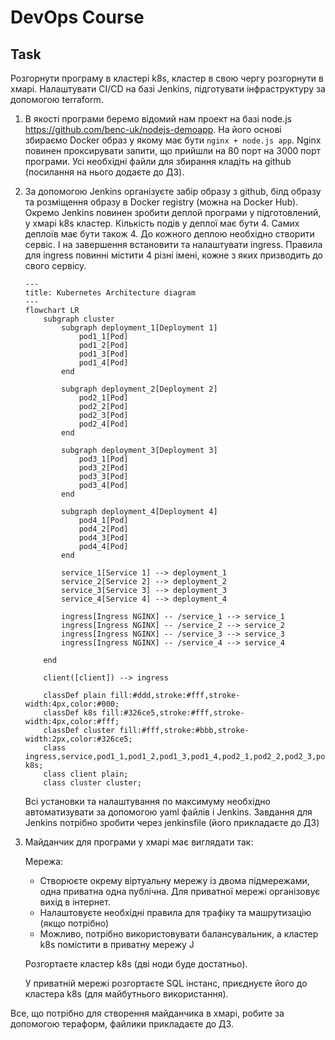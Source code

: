 # DevOps Course

## Task

Розгорнути програму в кластері k8s, кластер в свою чергу розгорнути в хмарі. Налаштувати CI/CD на базі Jenkins, підготувати інфраструктуру за допомогою terraform.


1) В якості програми беремо відомий нам проект на базі node.js https://github.com/benc-uk/nodejs-demoapp. На його основі збираємо Docker образ у якому має бути `nginx + node.js app`. Nginx повинен проксирувати запити, що прийшли на 80 порт на 3000 порт програми. Усі необхідні файли для збирання кладіть на github (посилання на нього додаєте до ДЗ).

2) За допомогою Jenkins організуєте забір образу з github, білд образу та розміщення образу в Docker registry (можна на Docker Hub).
    Окремо Jenkins повинен зробити деплой програми у підготовлений, у хмарі k8s кластер.
    Кількість подів у деплої має бути 4.
    Самих деплоїв має бути також 4.
    До кожного деплою необхідно створити сервіс.
    І на завершення встановити та налаштувати ingress. Правила для ingress повинні містити 4 різні імені, кожне з яких призводить до свого сервісу.

    ```mermaid
    ---
    title: Kubernetes Architecture diagram
    ---
    flowchart LR
        subgraph cluster
            subgraph deployment_1[Deployment 1]
                pod1_1[Pod]
                pod1_2[Pod]
                pod1_3[Pod]
                pod1_4[Pod]
            end

            subgraph deployment_2[Deployment 2]
                pod2_1[Pod]
                pod2_2[Pod]
                pod2_3[Pod]
                pod2_4[Pod]
            end

            subgraph deployment_3[Deployment 3]
                pod3_1[Pod]
                pod3_2[Pod]
                pod3_3[Pod]
                pod3_4[Pod]
            end

            subgraph deployment_4[Deployment 4]
                pod4_1[Pod]
                pod4_2[Pod]
                pod4_3[Pod]
                pod4_4[Pod]
            end

            service_1[Service 1] --> deployment_1
            service_2[Service 2] --> deployment_2
            service_3[Service 3] --> deployment_3
            service_4[Service 4] --> deployment_4

            ingress[Ingress NGINX] -- /service_1 --> service_1
            ingress[Ingress NGINX] -- /service_2 --> service_2
            ingress[Ingress NGINX] -- /service_3 --> service_3
            ingress[Ingress NGINX] -- /service_4 --> service_4

        end

        client([client]) --> ingress

        classDef plain fill:#ddd,stroke:#fff,stroke-width:4px,color:#000;
        classDef k8s fill:#326ce5,stroke:#fff,stroke-width:4px,color:#fff;
        classDef cluster fill:#fff,stroke:#bbb,stroke-width:2px,color:#326ce5;
        class ingress,service,pod1_1,pod1_2,pod1_3,pod1_4,pod2_1,pod2_2,pod2_3,pod2_4,pod3_1,pod3_2,pod3_3,pod3_4,pod4_1,pod4_2,pod4_3,pod4_4,service_1,service_2,service_3,service_4 k8s;
        class client plain;
        class cluster cluster;
    ```

    Всі установки та налаштування по максимуму необхідно автоматизувати за допомогою yaml файлів і Jenkins.
    Завдання для Jenkins потрібно зробити через jenkinsfile (його прикладаєте до ДЗ)

3) Майданчик для програми у хмарі має виглядати так:

    Мережа:
    - Створюєте окрему віртуальну мережу із двома підмережами, одна приватна одна публічна. Для приватної мережі організовує вихід в інтернет.
    - Налаштовуєте необхідні правила для трафіку та машрутизацію (якщо потрібно)
    - Можливо, потрібно використовувати балансувальник, а кластер k8s помістити в приватну мережу J

    Розгортаєте кластер k8s (дві ноди буде достатньо).

    У приватній мережі розгортаєте SQL інстанс, приєднуєте його до кластера k8s (для майбутнього використання).

Все, що потрібно для створення майданчика в хмарі, робите за допомогою тераформ, файлики прикладаєте до ДЗ.
